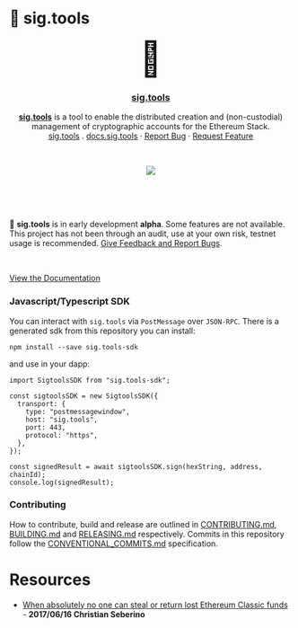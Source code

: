 # 🔐 sig.tools

<h1 align="center" style="margin-top: 0px; margin-bottom: 0px; font-size: 60px">
  🔐
</h1>
<center>
  <h3 align="center"><a href="https://sig.tools">sig.tools</a></h3>

  <p align="center">
  <b><a href="https://sig.tools">sig.tools</a></b> is a tool to enable the distributed creation and (non-custodial) management of cryptographic accounts for the Ethereum Stack.
    <br />
    <a href="https://sig.tools">sig.tools</a>
    .
    <a href="https://docs.sig.tools">docs.sig.tools</a>
    ·
    <a href="https://github.com/etclabscore/sig.tools/issues/new?assignees=&labels=&template=bug_report.md&title=">Report Bug</a>
    ·
    <a href="https://github.com/etclabscore/sig.tools/issues/new?assignees=&labels=&template=feature_request.md&title=">Request Feature</a>
  </p>
</center>
</h1>

<br />
<p align="center">
<img src="https://user-images.githubusercontent.com/364566/95103575-9d3b7c00-06e9-11eb-94af-e7532ed4a5fa.gif" />
</p>
<br />
<br />
<br />

🚧 <b>sig.tools</b> is in early development <b>alpha</b>. Some features are not available. This project has not been through an audit, use at your own risk, testnet usage is recommended. <a href="https://github.com/etclabscore/sig.tools/issues/new?assignees=&labels=&template=feature_request.md&title=">Give Feedback and Report Bugs</a>.

<br />

[View the Documentation](https://docs.sig.tools)

### Javascript/Typescript SDK

You can interact with `sig.tools` via `PostMessage` over `JSON-RPC`. There is a generated sdk from this repository you can install:

```
npm install --save sig.tools-sdk
```

and use in your dapp:

```
import SigtoolsSDK from "sig.tools-sdk";

const sigtoolsSDK = new SigtoolsSDK({
  transport: {
    type: "postmessagewindow",
    host: "sig.tools",
    port: 443,
    protocol: "https",
  },
});

const signedResult = await sigtoolsSDK.sign(hexString, address, chainId);
console.log(signedResult);
```

### Contributing

How to contribute, build and release are outlined in [CONTRIBUTING.md](CONTRIBUTING.md), [BUILDING.md](BUILDING.md) and [RELEASING.md](RELEASING.md) respectively. Commits in this repository follow the [CONVENTIONAL_COMMITS.md](CONVENTIONAL_COMMITS.md) specification.


# Resources

- [When absolutely no one can steal or return lost Ethereum Classic funds](https://ethereumclassic.org/blog/2017-06-17-private-keys) - **2017/06/16 Christian Seberino**
